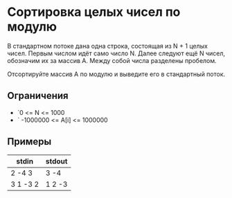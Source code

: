 # Сортировка целых чисел по модулю

В стандартном потоке дана одна строка, состоящая из N + 1 целых чисел. Первым числом идёт само число N. Далее следуют ещё N чисел, обозначим их за массив A. Между собой числа разделены пробелом.

Отсортируйте массив А по модулю и выведите его в стандартный поток.
## Ограничения
- `0 <= N <= 1000
- ` -1000000 <= A[i] <= 1000000
## Примеры

| **stdin** | **stdout** |
| --------- | ---------- |
| 2 -4 3    | 3 -4       |
| 3 1 -3 2  | 1 2 -3     |